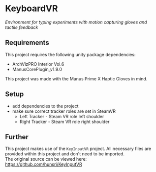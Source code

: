 <H1>KeyboardVR</H1>

*Environment for typing experiments with motion capturing gloves and tactile feedback*

<H2>Requirements</H2>

This project requires the following unity package dependencies:
- ArchVizPRO Interior Vol.6
- ManusCorePlugin_v1.9.0

This project was made with the Manus Prime X Haptic Gloves in mind.

<H2>Setup</H2>

- add dependencies to the project
- make sure correct tracker roles are set in SteamVR
  - Left Tracker - Steam VR role left shoulder
  - Right Tracker - Steam VR role right shoulder

<H2>Further</H2>

This project makes use of the `KeyInputVR` project.
All necessary files are provided within this project and don't need to be imported. </br>
The original source can be viewed here: https://github.com/hunsri/KeyInputVR